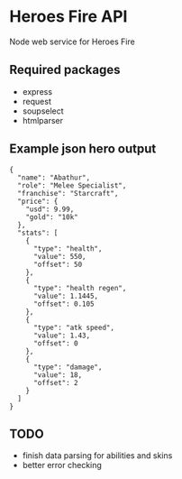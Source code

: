 # Heroes Fire API

Node web service for Heroes Fire

## Required packages
* express
* request
* soupselect
* htmlparser

## Example json hero output
```
{
  "name": "Abathur",
  "role": "Melee Specialist",
  "franchise": "Starcraft",
  "price": {
    "usd": 9.99,
    "gold": "10k"
  },
  "stats": [
    {
      "type": "health",
      "value": 550,
      "offset": 50
    },
    {
      "type": "health regen",
      "value": 1.1445,
      "offset": 0.105
    },
    {
      "type": "atk speed",
      "value": 1.43,
      "offset": 0
    },
    {
      "type": "damage",
      "value": 18,
      "offset": 2
    }
  ]
}
```

## TODO
* finish data parsing for abilities and skins
* better error checking
